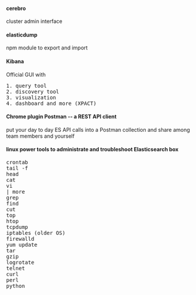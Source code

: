 #### cerebro
cluster admin interface 

#### elasticdump
npm module to export and import

#### Kibana
Official GUI with
<pre>
1. query tool
2. discovery tool
3. visualization
4. dashboard and more (XPACT)
</pre>

#### Chrome plugin Postman -- a REST API client
put your day to day ES API calls into a Postman collection and share among team members and yourself

#### linux power tools to administrate and troubleshoot Elasticsearch box
<pre>
crontab
tail -f
head
cat
vi
| more
grep
find
cut
top 
htop
tcpdump
iptables (older OS)
firewalld
yum update
tar
gzip
logrotate
telnet
curl
perl
python
</pre>

